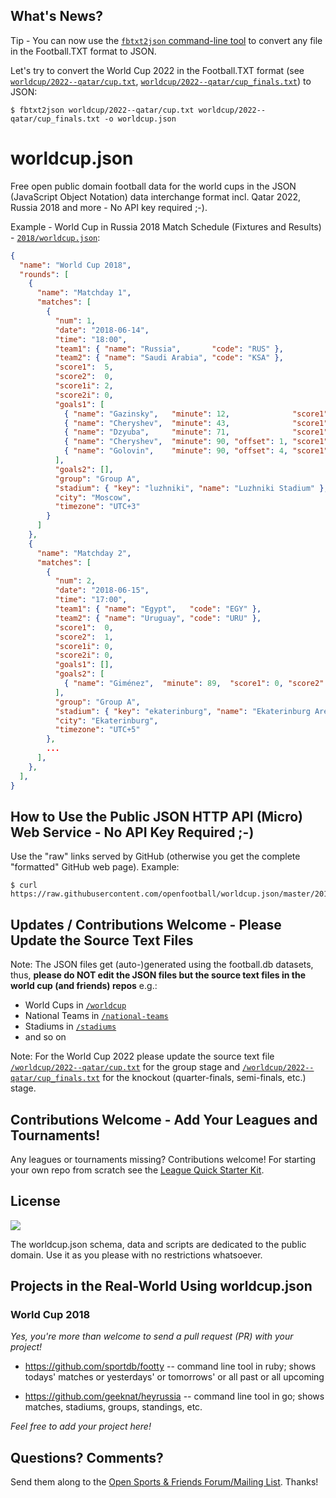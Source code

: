 ## What's News?

Tip - You can now use the [`fbtxt2json` command-line tool](https://github.com/sportdb/sport.db/tree/master/fbtxt2json) to convert any file in the Football.TXT format to JSON. 

Let's try to convert the World Cup 2022
in the Football.TXT format (see [`worldcup/2022--qatar/cup.txt`](https://github.com/openfootball/worldcup/blob/master/2022--qatar/cup.txt), [`worldcup/2022--qatar/cup_finals.txt`](https://github.com/openfootball/worldcup/blob/master/2022--qatar/cup_finals.txt)) to JSON:

```
$ fbtxt2json worldcup/2022--qatar/cup.txt worldcup/2022--qatar/cup_finals.txt -o worldcup.json
```


# worldcup.json

Free open public domain football data for the world cups in the JSON
(JavaScript Object Notation)
data interchange format
incl. Qatar 2022, Russia 2018 and more - No API key required ;-).



Example - World Cup in Russia 2018 Match Schedule (Fixtures and Results) - [`2018/worldcup.json`](https://raw.githubusercontent.com/openfootball/worldcup.json/master/2018/worldcup.json):

``` json
{
  "name": "World Cup 2018",
  "rounds": [
    {
      "name": "Matchday 1",
      "matches": [
        {
          "num": 1,
          "date": "2018-06-14",
          "time": "18:00",
          "team1": { "name": "Russia",       "code": "RUS" },
          "team2": { "name": "Saudi Arabia", "code": "KSA" },
          "score1":  5,
          "score2":  0,
          "score1i": 2,
          "score2i": 0,
          "goals1": [
            { "name": "Gazinsky",   "minute": 12,              "score1": 1, "score2": 0 },
            { "name": "Cheryshev",  "minute": 43,              "score1": 2, "score2": 0 },
            { "name": "Dzyuba",     "minute": 71,              "score1": 3, "score2": 0 },
            { "name": "Cheryshev",  "minute": 90, "offset": 1, "score1": 4, "score2": 0 },
            { "name": "Golovin",    "minute": 90, "offset": 4, "score1": 5, "score2": 0 }
          ],
          "goals2": [],
          "group": "Group A",
          "stadium": { "key": "luzhniki", "name": "Luzhniki Stadium" },
          "city": "Moscow",
          "timezone": "UTC+3"
        }
      ]
    },
    {
      "name": "Matchday 2",
      "matches": [
        {
          "num": 2,
          "date": "2018-06-15",
          "time": "17:00",
          "team1": { "name": "Egypt",   "code": "EGY" },
          "team2": { "name": "Uruguay", "code": "URU" },
          "score1":  0,
          "score2":  1,
          "score1i": 0,
          "score2i": 0,
          "goals1": [],
          "goals2": [
            { "name": "Giménez",  "minute": 89,  "score1": 0, "score2": 1 }
          ],
          "group": "Group A",
          "stadium": { "key": "ekaterinburg", "name": "Ekaterinburg Arena" },
          "city": "Ekaterinburg",
          "timezone": "UTC+5"
        },
        ...
      ],
    },
  ],
}
```


## How to Use the Public JSON HTTP API (Micro) Web Service - No API Key Required ;-)

Use the "raw" links served by GitHub (otherwise you get the complete "formatted" GitHub web page).
Example:

```
$ curl https://raw.githubusercontent.com/openfootball/worldcup.json/master/2018/worldcup.json
```


## Updates / Contributions Welcome - Please Update the Source Text Files

Note: The JSON files get (auto-)generated using the football.db datasets, thus, **please do NOT
edit the JSON files but the source text files in the world cup (and friends) repos** e.g.:

- World Cups in [`/worldcup`](https://github.com/openfootball/worldcup)
- National Teams in [`/national-teams`](https://github.com/openfootball/national-teams)
- Stadiums in [`/stadiums`](https://github.com/openfootball/stadiums)
- and so on


Note: For the World Cup 2022 please update the source text file
[`/worldcup/2022--qatar/cup.txt`](https://github.com/openfootball/worldcup/blob/master/2022--qatar/cup.txt) for the group stage and
[`/worldcup/2022--qatar/cup_finals.txt`](https://github.com/openfootball/worldcup/blob/master/2022--qatar/cup_finals.txt) for the knockout (quarter-finals, semi-finals, etc.) stage.



<!--
## Automate, Automate, Automate

If all works (almost) daily updates get pushed by yorobot.
See the [`yorobot/football.db`](https://github.com/yorobot/football.db) build scripts for
the (auto-)update machinery.

  add how to generate your own json files from the source datasets or something?

-->

## Contributions Welcome - Add Your Leagues and Tournaments!

Any leagues or tournaments missing? Contributions welcome!
For starting your own repo from scratch see the [League Quick Starter Kit](https://github.com/openfootball/your-league-starter).



## License

![](https://publicdomainworks.github.io/buttons/zero88x31.png)

The worldcup.json schema, data and scripts are dedicated to the public domain. Use it as you please with no restrictions whatsoever.




## Projects in the Real-World Using worldcup.json

### World Cup 2018

_Yes, you're more than welcome to send a pull request (PR) with your project!_

* https://github.com/sportdb/footty -- command line tool in ruby; shows todays' matches or yesterdays' or tomorrows' or all past or all upcoming

* https://github.com/geeknat/heyrussia -- command line tool in go; shows matches, stadiums, groups, standings, etc.


_Feel free to add your project here!_



## Questions? Comments?

Send them along to the
[Open Sports & Friends Forum/Mailing List](http://groups.google.com/group/opensport).
Thanks!
